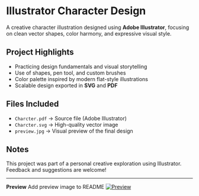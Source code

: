 # Illustrator Character Design 

A creative character illustration designed using **Adobe Illustrator**, focusing on clean vector shapes, color harmony, and expressive visual style.

##  Project Highlights

-  Practicing design fundamentals and visual storytelling
-  Use of shapes, pen tool, and custom brushes
- Color palette inspired by modern flat-style illustrations
- Scalable design exported in **SVG** and **PDF**

## Files Included

- `Charcter.pdf` → Source file (Adobe Illustrator)
- `Charcter.svg` → High-quality vector image
- `preview.jpg` → Visual preview of the final design

## Notes

This project was part of a personal creative exploration using Illustrator.  
Feedback and suggestions are welcome!

---

**Preview**
Add preview image to README
[![Preview](preview.jpg)](preview.jpg)

